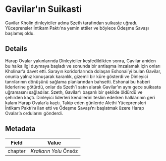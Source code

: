 # Gavilar'ın Suikasti
Gavilar Kholin dinleyiciler adına Szeth tarafından suikaste uğradı. Yüceprensler İntikam Paktı'na yemin ettiler ve böylece Ödeşme Savaşı başlamış oldu.

## Details
Harap Ovalar yakınlarında Dinleyiciler keşfedildikten sonra, Gavilar aniden bu halka ilgi duymaya başladı ve sonunda bir antlaşma imzalamak için onları Kholinar’a davet etti. Sarayın koridorlarında dolaşan Eshonai’yi bulan Gavilar, onunla yalnız konuşarak karanlık, gizemli bir küre gösterdi ve Dinleyici tanrılarının dönüşünü sağlama planlarından bahsetti. Eshonai bu haberi liderlerine götürdü, onlar da Szeth’i satın alarak Gavilar’ın aynı gece suikasta uğramasını sağladılar. Szeth, Gavilar’ı başarılı bir şekilde öldürdü ve şehirden kaçtı. Dinleyici liderleri kendilerini teslim ederken halklarının geri kalanı Harap Ovalar’a kaçtı. Takip eden günlerde Alethi Yüceprensleri İntikam Paktı’nı ilan etti ve Ödeşme Savaşı’nı başlatmak üzere Harap Ovalar’a ordularını gönderdi.

## Metadata
| Field | Value |
| ----- | ----- |
| chapter | *Kralların Yolu* Önsöz |
